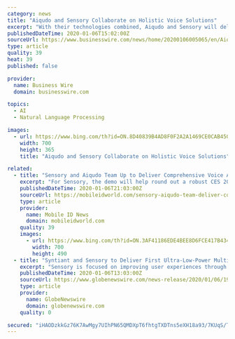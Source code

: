 ```yaml
---
category: news
title: "Aiqudo and Sensory Collaborate on Holistic Voice Solutions"
excerpt: "With their technologies combined, Aiqudo and Sensory will deliver a fully integrated end-to-end solution that combines Sensory’s wake word, voice biometrics and natural language recognition technologies with Aiqudo’s multilingual intent understanding ..."
publishedDateTime: 2020-01-06T15:02:00Z
sourceUrl: https://www.businesswire.com/news/home/20200106005065/en/Aiqudo-Sensory-Collaborate-Holistic-Voice-Solutions
type: article
quality: 39
heat: 39
published: false

provider:
  name: Business Wire
  domain: businesswire.com

topics:
  - AI
  - Natural Language Processing

images:
  - url: https://www.bing.com/th?id=ON.8D40839B4AD8F0F2A2A1469CE0CAB450
    width: 700
    height: 365
    title: "Aiqudo and Sensory Collaborate on Holistic Voice Solutions"

related:
  - title: "Sensory and Aiqudo Team Up to Deliver Comprehensive Voice Assistant"
    excerpt: "For Sensory, the demo will help round out a robust CES 2020 lineup that already includes a new speech recognition platform designed for smart appliances. The solution will appear in a smart microwave from Midea MCA. Sensory has also released an updated ..."
    publishedDateTime: 2020-01-06T21:03:00Z
    sourceUrl: https://mobileidworld.com/sensory-aiqudo-team-deliver-comprehensive-voice-assistant-010608/
    type: article
    provider:
      name: Mobile ID News
      domain: mobileidworld.com
    quality: 39
    images:
      - url: https://www.bing.com/th?id=ON.3AF41186EDE4BEE8D6FCE417B434A477
        width: 700
        height: 490
  - title: "Syntiant and Sensory to Deliver First Ultra-Low-Power Multi-Language Voice Solution at the Edge"
    excerpt: "Sensory is focused on improving user experiences through embedded machine learning technologies such as voice, vision and natural language processing. The company pioneered the use of neural network approaches for embedded speech recognition for consumer electronics with a well-engineered and patented codebase that has shipped in over 2 billion ..."
    publishedDateTime: 2020-01-06T13:03:00Z
    sourceUrl: https://www.globenewswire.com/news-release/2020/01/06/1966398/0/en/Syntiant-and-Sensory-to-Deliver-First-Ultra-Low-Power-Multi-Language-Voice-Solution-at-the-Edge.html
    type: article
    provider:
      name: GlobeNewswire
      domain: globenewswire.com
    quality: 0

secured: "iHAODzkkGz76K7AwMgy7UIhPN65QMDXpT6fhtgTXDTns5eXH18a93/7KUqS/TpN02BThN1T6ZCVotils7N/lhbMNFT3Z00R5Q/S0xTrroIgo6kivpQj3fLHLkCnNd0pD5DgmQ+PwwCHDjz1GFD+tXIARbLyQ8Vv+leRec8GSrsiSnzW9jNlJzeuA0yAl4BZPv5PS4DU+XUYriCPOnRwUxaI6gZLua4/VKrFFV1melgi0W+l8h2Hm9TW2fxXA0+zMk12UhaVVOY606f3hm5WtDw==;/7snbnwy8hO3wvVPbDdSOw=="
---
```


